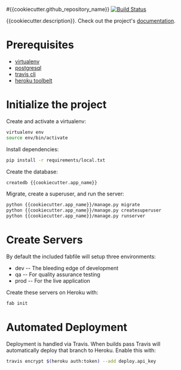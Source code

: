 #{{cookiecutter.github_repository_name}}
[![Build Status](https://travis-ci.org/{{cookiecutter.github_username}}/{{cookiecutter.github_repository_name}}.svg?branch=master)](https://travis-ci.org/{{cookiecutter.github_username}}/{{cookiecutter.github_repository_name}})

{{cookiecutter.description}}. Check out the project's [documentation](http://{{cookiecutter.github_username}}.github.io/{{cookiecutter.github_repository_name}}/).

# Prerequisites 
- [virtualenv](https://virtualenv.pypa.io/en/latest/)
- [postgresql](http://www.postgresql.org/)
- [travis cli](http://blog.travis-ci.com/2013-01-14-new-client/)
- [heroku toolbelt](https://toolbelt.heroku.com/)

# Initialize the project
Create and activate a virtualenv:

```bash
virtualenv env
source env/bin/activate
```
Install dependencies:

```bash
pip install -r requirements/local.txt
```
Create the database:

```bash
createdb {{cookiecutter.app_name}}
```

Migrate, create a superuser, and run the server:
```bash
python {{cookiecutter.app_name}}/manage.py migrate
python {{cookiecutter.app_name}}/manage.py createsuperuser
python {{cookiecutter.app_name}}/manage.py runserver
```

# Create Servers
By default the included fabfile will setup three environments:

- dev -- The bleeding edge of development
- qa -- For quality assurance testing
- prod -- For the live application

Create these servers on Heroku with:

```bash
fab init
```

# Automated Deployment
Deployment is handled via Travis. When builds pass Travis will automatically deploy that branch to Heroku. Enable this with:
```bash
travis encrypt $(heroku auth:token) --add deploy.api_key
```
